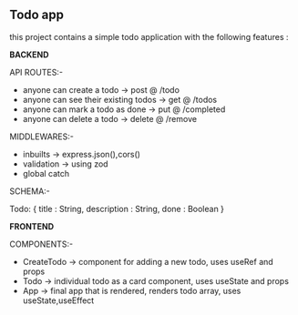 ## Todo app
this project contains a simple todo application with the following features :

**BACKEND**

API ROUTES:-

- anyone can create a todo -> post @ /todo
- anyone can see their existing todos -> get @ /todos
- anyone can mark a todo as done -> put @ /completed
- anyone can delete a todo -> delete @ /remove

MIDDLEWARES:-

- inbuilts -> express.json(),cors()
- validation -> using zod
- global catch

SCHEMA:-

Todo: {
    title : String,
    description : String,
    done : Boolean
}

**FRONTEND**

COMPONENTS:-

- CreateTodo -> component for adding a new todo, uses useRef and props
- Todo -> individual todo as a card component, uses useState and props
- App -> final app that is rendered, renders todo array, uses useState,useEffect 



